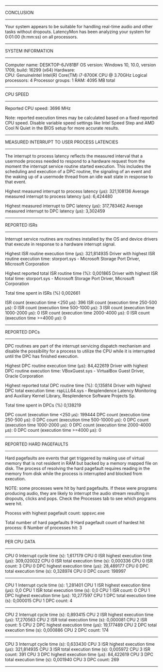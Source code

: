 _________________________________________________________________________________________________________
CONCLUSION
_________________________________________________________________________________________________________
Your system appears to be suitable for handling real-time audio and other tasks without dropouts. 
LatencyMon has been analyzing your system for  0:01:00  (h:mm:ss) on all processors.


_________________________________________________________________________________________________________
SYSTEM INFORMATION
_________________________________________________________________________________________________________
Computer name:                                        DESKTOP-6JV81BF
OS version:                                           Windows 10, 10.0, version 1709, build: 16299 (x64)
Hardware:                                             
CPU:                                                  GenuineIntel Intel(R) Core(TM) i7-8700K CPU @ 3.70GHz
Logical processors:                                   4
Processor groups:                                     1
RAM:                                                  4095 MB total


_________________________________________________________________________________________________________
CPU SPEED
_________________________________________________________________________________________________________
Reported CPU speed:                                   3696 MHz

Note: reported execution times may be calculated based on a fixed reported CPU speed. Disable variable speed settings like Intel Speed Step and AMD Cool N Quiet in the BIOS setup for more accurate results.


_________________________________________________________________________________________________________
MEASURED INTERRUPT TO USER PROCESS LATENCIES
_________________________________________________________________________________________________________
The interrupt to process latency reflects the measured interval that a usermode process needed to respond to a hardware request from the moment the interrupt service routine started execution. This includes the scheduling and execution of a DPC routine, the signaling of an event and the waking up of a usermode thread from an idle wait state in response to that event.

Highest measured interrupt to process latency (µs):   321,108136
Average measured interrupt to process latency (µs):   6,424480

Highest measured interrupt to DPC latency (µs):       317,783462
Average measured interrupt to DPC latency (µs):       3,302459


_________________________________________________________________________________________________________
 REPORTED ISRs
_________________________________________________________________________________________________________
Interrupt service routines are routines installed by the OS and device drivers that execute in response to a hardware interrupt signal.

Highest ISR routine execution time (µs):              321,814935
Driver with highest ISR routine execution time:       storport.sys - Microsoft Storage Port Driver, Microsoft Corporation

Highest reported total ISR routine time (%):          0,001865
Driver with highest ISR total time:                   storport.sys - Microsoft Storage Port Driver, Microsoft Corporation

Total time spent in ISRs (%)                          0,002661

ISR count (execution time <250 µs):                   396
ISR count (execution time 250-500 µs):                0
ISR count (execution time 500-1000 µs):               3
ISR count (execution time 1000-2000 µs):              0
ISR count (execution time 2000-4000 µs):              0
ISR count (execution time >=4000 µs):                 0


_________________________________________________________________________________________________________
REPORTED DPCs
_________________________________________________________________________________________________________
DPC routines are part of the interrupt servicing dispatch mechanism and disable the possibility for a process to utilize the CPU while it is interrupted until the DPC has finished execution.

Highest DPC routine execution time (µs):              84,422619
Driver with highest DPC routine execution time:       VBoxGuest.sys - VirtualBox Guest Driver, Oracle Corporation

Highest reported total DPC routine time (%):          0,135814
Driver with highest DPC total execution time:         rspLLL64.sys - Resplendence Latency Monitoring and Auxiliary Kernel Library, Resplendence Software Projects Sp.

Total time spent in DPCs (%)                          0,138219

DPC count (execution time <250 µs):                   199444
DPC count (execution time 250-500 µs):                0
DPC count (execution time 500-10000 µs):              0
DPC count (execution time 1000-2000 µs):              0
DPC count (execution time 2000-4000 µs):              0
DPC count (execution time >=4000 µs):                 0


_________________________________________________________________________________________________________
 REPORTED HARD PAGEFAULTS
_________________________________________________________________________________________________________
Hard pagefaults are events that get triggered by making use of virtual memory that is not resident in RAM but backed by a memory mapped file on disk. The process of resolving the hard pagefault requires reading in the memory from disk while the process is interrupted and blocked from execution.

NOTE: some processes were hit by hard pagefaults. If these were programs producing audio, they are likely to interrupt the audio stream resulting in dropouts, clicks and pops. Check the Processes tab to see which programs were hit.

Process with highest pagefault count:                 sppsvc.exe

Total number of hard pagefaults                       9
Hard pagefault count of hardest hit process:          6
Number of processes hit:                              3


_________________________________________________________________________________________________________
 PER CPU DATA
_________________________________________________________________________________________________________
CPU 0 Interrupt cycle time (s):                       1,617179
CPU 0 ISR highest execution time (µs):                309,020022
CPU 0 ISR total execution time (s):                   0,000336
CPU 0 ISR count:                                      3
CPU 0 DPC highest execution time (µs):                28,489177
CPU 0 DPC total execution time (s):                   0,328974
CPU 0 DPC count:                                      198997
_________________________________________________________________________________________________________
CPU 1 Interrupt cycle time (s):                       1,281401
CPU 1 ISR highest execution time (µs):                0,0
CPU 1 ISR total execution time (s):                   0,0
CPU 1 ISR count:                                      0
CPU 1 DPC highest execution time (µs):                10,277597
CPU 1 DPC total execution time (s):                   0,000015
CPU 1 DPC count:                                      4
_________________________________________________________________________________________________________
CPU 2 Interrupt cycle time (s):                       0,893415
CPU 2 ISR highest execution time (µs):                17,270563
CPU 2 ISR total execution time (s):                   0,000081
CPU 2 ISR count:                                      5
CPU 2 DPC highest execution time (µs):                19,177489
CPU 2 DPC total execution time (s):                   0,000886
CPU 2 DPC count:                                      174
_________________________________________________________________________________________________________
CPU 3 Interrupt cycle time (s):                       0,633430
CPU 3 ISR highest execution time (µs):                321,814935
CPU 3 ISR total execution time (s):                   0,005972
CPU 3 ISR count:                                      391
CPU 3 DPC highest execution time (µs):                84,422619
CPU 3 DPC total execution time (s):                   0,001940
CPU 3 DPC count:                                      269
_________________________________________________________________________________________________________
